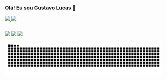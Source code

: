 ### Olá! Eu sou Gustavo Lucas 👋
<div>
  <a href="https://github.com/gustahlucas">
  <img height="180em" src="https://github-readme-stats.vercel.app/api?username=gustahlucas&show_icons=true&theme=dracula&include_all_commits=true&count_private=true"/>
  <img height="180em" src="https://github-readme-stats.vercel.app/api/top-langs/?username=gustahlucas&layout=compact&langs_count=16&theme=dracula"/>
</div>
  
  ##
 
<div> 
  <a href = "mailto: gustavo.lucas@aluno.ufop.edu.br"><img src="https://img.shields.io/badge/-Gmail-%23333?style=for-the-badge&logo=gmail&logoColor=white" target="_blank"></a>
  <a href="https://www.linkedin.com/in/gustavo-lucas-moreira/" target="_blank"><img src="https://img.shields.io/badge/-LinkedIn-%230077B5?style=for-the-badge&logo=linkedin&logoColor=white" target="_blank"></a> 
   <a href="https://www.instagram.com/gusta_lucas/" target="_blank"><img src="https://img.shields.io/badge/-Instagram-%23E4405F?style=for-the-badge&logo=instagram&logoColor=white" target="_blank"></a>
  
  ![Snake animation](https://github.com/gustahlucas/gustahlucas/blob/output/github-contribution-grid-snake.svg)

